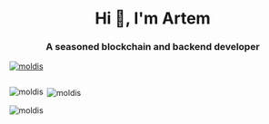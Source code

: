 <h1 align="center">Hi 👋, I'm Artem</h1>
<h3 align="center">A seasoned blockchain and backend developer</h3>

<p align="left"> <a href="https://github.com/ryo-ma/github-profile-trophy"><img src="https://github-profile-trophy.vercel.app/?username=moldis" alt="moldis" /></a> </p>

<p align="left"> <a href="https://twitter.com/" target="blank"><img src="https://img.shields.io/twitter/follow/?logo=twitter&style=for-the-badge" alt="" /></a> </p>

<p><img align="left" src="https://github-readme-stats.vercel.app/api/top-langs?username=moldis&show_icons=true&locale=en&layout=compact" alt="moldis" /></p>

<p>&nbsp;<img align="center" src="https://github-readme-stats.vercel.app/api?username=moldis&show_icons=true&locale=en" alt="moldis" /></p>

<p><img align="center" src="https://github-readme-streak-stats.herokuapp.com/?user=moldis&" alt="moldis" /></p>
